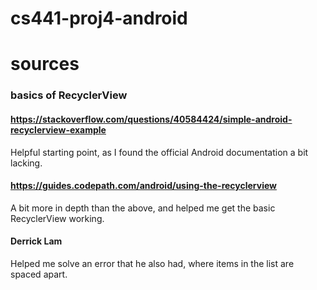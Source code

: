 # cs441-proj4-android

# sources

### basics of RecyclerView
#### https://stackoverflow.com/questions/40584424/simple-android-recyclerview-example
Helpful starting point, as I found the official Android documentation a bit lacking.
#### https://guides.codepath.com/android/using-the-recyclerview
A bit more in depth than the above, and helped me get the basic RecyclerView working.
#### Derrick Lam 
Helped me solve an error that he also had, where items in the list are spaced apart.